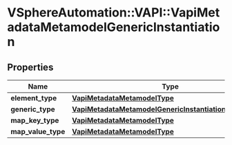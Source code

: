 # VSphereAutomation::VAPI::VapiMetadataMetamodelGenericInstantiation

## Properties
Name | Type | Description | Notes
------------ | ------------- | ------------- | -------------
**element_type** | [**VapiMetadataMetamodelType**](VapiMetadataMetamodelType.md) |  | [optional] 
**generic_type** | [**VapiMetadataMetamodelGenericInstantiationGenericType**](VapiMetadataMetamodelGenericInstantiationGenericType.md) |  | 
**map_key_type** | [**VapiMetadataMetamodelType**](VapiMetadataMetamodelType.md) |  | [optional] 
**map_value_type** | [**VapiMetadataMetamodelType**](VapiMetadataMetamodelType.md) |  | [optional] 


